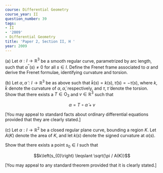 ```yaml
---
course: Differential Geometry
course_year: II
question_number: 39
tags:
- II
- '2009'
- Differential Geometry
title: 'Paper 2, Section II, H '
year: 2009
---
```




(a) Let $\alpha: I \rightarrow \mathbb{R}^{3}$ be a smooth regular curve, parametrized by arc length, such that $\alpha^{\prime \prime}(s) \neq 0$ for all $s \in I$. Define the Frenet frame associated to $\alpha$ and derive the Frenet formulae, identifying curvature and torsion.

(b) Let $\alpha, \tilde{\alpha}: I \rightarrow \mathbb{R}^{3}$ be as above such that $\tilde{k}(s)=k(s), \tilde{\tau}(s)=-\tau(s)$, where $k, \tilde{k}$ denote the curvature of $\alpha, \tilde{\alpha}$, respectively, and $\tau, \tilde{\tau}$ denote the torsion. Show that there exists a $T \in \mathrm{O}_{3}$ and $v \in \mathbb{R}^{3}$ such that

$$\alpha=T \circ \tilde{\alpha}+v$$

[You may appeal to standard facts about ordinary differential equations provided that they are clearly stated.]

(c) Let $\alpha: I \rightarrow \mathbb{R}^{2}$ be a closed regular plane curve, bounding a region $K$. Let $A(K)$ denote the area of $K$, and let $k(s)$ denote the signed curvature at $\alpha(s)$.

Show that there exists a point $s_{0} \in I$ such that

$$k\left(s_{0}\right) \leqslant \sqrt{\pi / A(K)}$$

[You may appeal to any standard theorem provided that it is clearly stated.]